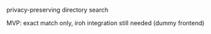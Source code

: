 privacy-preserving directory search

MVP: exact match only, iroh integration still needed (dummy frontend)
